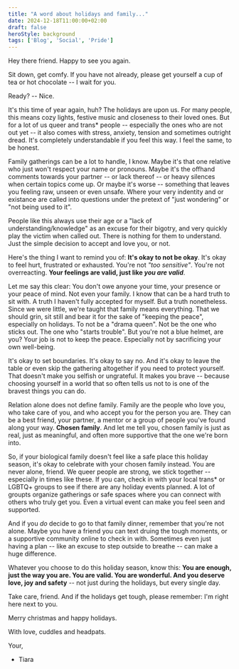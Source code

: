 ```yaml
---
title: "A word about holidays and family..."
date: 2024-12-18T11:00:00+02:00
draft: false
heroStyle: background
tags: ['Blog', 'Social', 'Pride']
---
```


Hey there friend. Happy to see you again.

Sit down, get comfy. If you have not already, please get yourself a cup of tea or hot chocolate -- I wait for you.

Ready? -- Nice.

It's this time of year again, huh? The holidays are upon us. For many people, this means cozy lights, festive music and closeness to their loved ones.
But for a lot of us queer and trans* people -- especially the ones who are not out yet -- it also comes with stress, anxiety, tension and sometimes outright dread.
It's completely understandable if you feel this way. I feel the same, to be honest.

Family gatherings can be a lot to handle, I know. Maybe it's that one relative who just won't respect your name or pronouns. Maybe it's the offhand comments towards your partner -- or lack thereof --
or heavy silences when certain topics come up. Or maybe it's worse -- something that leaves you feeling raw, unseen or even unsafe. Where your very indentity and or existance are called 
into questions under the pretext of "just wondering" or "not being used to it".

People like this always use their age or a "lack of understanding/knowledge" as an excuse for their bigotry, and very quickly play the victim when called out. There is nothing for them to understand. 
Just the simple decision to accept and love you, or not.

Here's the thing I want to remind you of: **It's okay to not be okay**. It's okay to feel hurt, frustrated or exhausted. You're not *"too sensitive"*.
You're not overreacting. **Your feelings are valid, just like *you are valid***.

Let me say this clear: You don't owe anyone your time, your presence or your peace of mind. Not even your family. I know that can be a hard truth to sit with. 
A truth I haven't fully accepted for myself. But a truth nonetheless.
Since we were little, we're taught that family means everything. That we should grin, sit still and bear it for the sake of "keeping the peace", especially on holidays.
To not be a "drama queen". Not be the one who sticks out. The one who "starts trouble".
But you're not a blue helmet, are you? Your job is not to keep the peace. Especially not by sacrificing your own well-being.

It's okay to set boundaries. It's okay to say no. And it's okay to leave the table or even skip the gathering altogether if you need to protect yourself. That 
doesn't make you selfish or ungrateful. It makes you brave -- because choosing yourself in a world that so often tells us not to is one of the bravest things you can do.

Relation alone does not define family. Family are the people who love you, who take care of you, and who accept you for the person you are. They can be a best friend,
your partner, a mentor or a group of people you've found along your way. **Chosen family**. And let me tell you, chosen family is just as real, just as meaningful, 
and often more supportive that the one we're born into.

So, if your biological family doesn't feel like a safe place this holiday season, it's okay to celebrate with your chosen family instead. You are never alone, friend.
We queer people are strong, we stick together -- especially in times like these. If you can, check in with your local trans* or LGBTQ+ groups to see if there are any holiday 
events planned. A lot of groupts organize gatherings or safe spaces where you can connect with others who truly get you.
Even a virtual event can make you feel seen and supported.

And if you *do* decide to go to that family dinner, remember that you're not alone. Maybe you have a friend you can text druing the tough moments, 
or a supportive community online to check in with.
Sometimes even just having a plan -- like an excuse to step outside to breathe -- can make a huge difference.

Whatever you choose to do this holiday season, know this: **You are enough, just the way you are. You are valid. You are wonderful. And you deserve love, joy and safety** -- 
not just during the holidays, but every single day.

Take care, friend. And if the holidays get tough, please remember: I'm right here next to you.

Merry christmas and happy holidays.

With love, cuddles and headpats.

Your,

- Tiara
